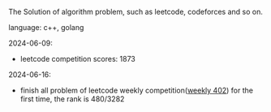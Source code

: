 The Solution of algorithm problem, such as leetcode, codeforces and so on.

language: c++, golang

2024-06-09:
- leetcode competition scores: 1873

2024-06-16:
- finish all problem of leetcode weekly competition([weekly 402](https://leetcode.cn/contest/weekly-contest-402/)) for the first time, the rank is 480/3282

